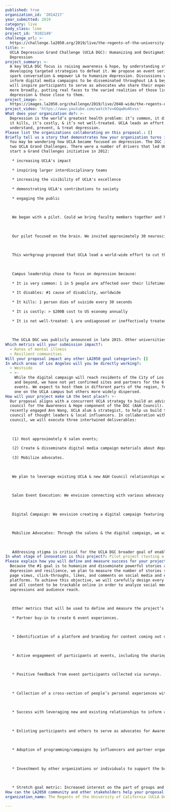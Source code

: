 ```yaml
---
published: true
organization_id: '2014217'
year_submitted: 2019
category: live
body_class: lime
project_id: '9102149'
challenge_url: >-
  https://challenge.la2050.org/2019/live/the-regents-of-the-university-of-california-ucla-depression-grand-challenge/
title: >-
  UCLA Depression Grand Challenge (UCLA DGC): Humanizing and Destigmatizing
  Depression
project_summary: >-
  A key UCLA DGC focus is raising awareness & hope, by understanding stigma &
  developing targeted strategies to defeat it. We propose an event series to
  spark conversation & empower LA to humanize depression. Discussions will
  inform digital media campaigns to be disseminated throughout LA & beyond. We
  will inspire participants to serve as advocates who share their experiences
  more broadly, putting real faces to the varied realities of those living with
  depression & those close to them.
project_image: >-
  https://images.la2050.org/challenge/2019/live/2048-wide/the-regents-of-the-university-of-california-ucla-depression-grand-challenge.jpg
project_video: 'https://www.youtube.com/watch?v=6QqwHu4hvss'
What does your organization do?: >-
  Depression is the world’s greatest health problem: it’s common, it disables,
  it kills, it’s costly, & it’s not well-treated. UCLA leads an effort to
  understand, prevent, & treat depression.
Please list the organizations collaborating on this proposal.: []
Briefly tell us a story that demonstrates how your organization turns inspiration into impact.: >-
  You may be wondering how UCLA became focused on depression. The DGC is one of
  two UCLA Grand Challenges. There were a number of drivers that led UCLA to
  start a Grand Challenges initiative in 2012:
   
   * increasing UCLA's impact
   
   * inspiring larger interdisciplinary teams
   
   * increasing the visibility of UCLA's excellence
   
   * demonstrating UCLA's contributions to society
   
   * engaging the public
   
   
   
   We began with a pilot. Could we bring faculty members together and have them collectively identify a specific societal Grand Challenge to solve? At the start, we had no funding allocated for this effort & we were the 1st campus to declare its intent to solve a SMART-framed (Specific, Measurable, Aspirational, Relevant and Time-bound) issue. 
   
   
   
   Our pilot focused on the brain. We invited approximately 30 neuroscientists to a brainstorming session. They were asked, “what might be possible if money were not an obstacle?” We emerged with three topics and created workgroups that met weekly for 20 weeks. Depression became the focus of one of these groups; participants were motivated by a recent report by the World Health Organization projecting that, by 2030, depression will become the greatest single contributor to the global burden of disease. 
   
   
   
   This workgroup proposed that UCLA lead a world-wide effort to cut the burden of depression in half by 2050, and eliminate it by the end of this century. They recognized that UCLA was uniquely positioned to make a difference with basic, translational, and clinical neuroscience as well as social science and humanities expertise that would enable us to address depression from its biological underpinnings to the clinic, and the community at large. 
   
   
   
   Campus leadership chose to focus on depression because:
   
   * It is very common: 1 in 5 people are affected over their lifetimes
   
   * It disables: #1 cause of disability, worldwide
   
   * It kills: 1 person dies of suicide every 30 seconds
   
   * It is costly: > $200B cost to US economy annually
   
   * It is not well-treated: ¾ are undiagnosed or ineffectively treated
   
   
   
   The UCLA DGC was publicly announced in late 2015. Other universities now look to UCLA as a model for moonshot-focused research. They too are inspired to partner with their communities to solve specific issues.
Which metrics will your submission impact?:
  - Rates of mental illness
  - Resilient communities
Will your proposal impact any other LA2050 goal categories?: []
In which areas of Los Angeles will you be directly working?:
  - Westside
  - >-
    While the digital campaign will reach residents of the City of Los Angeles
    and beyond, we have not yet confirmed sites and partners for the 6 regional
    events. We expect to host them in different parts of the region, featuring
    one on the UCLA campus but others more widely dispersed.
How will your project make LA the best place?: >-
  Our proposal aligns with a concurrent UCLA strategy to build an advisory
  council for the Awareness & Hope component of the DGC (A&H Council). We
  recently engaged Ann Wang, UCLA alum & strategist, to help us build this
  council of thought leaders & local influencers. In collaboration with the
  council, we will execute three intertwined deliverables: 
   
   
   
   (1) Host approximately 6 salon events; 
   
   (2) Create & disseminate digital media campaign materials about depression; & 
   
   (3) Mobilize advocates. 
   
   
   
   We plan to leverage existing UCLA & new A&H Council relationships with both media & nonprofit entities to form partnerships to do the following:
   
   
   
   Salon Event Execution: We envision connecting with various advocacy organizations, leveraging the existing DGC Leadership Council & new A&H Council to select partners for each event & build invite lists. Salons will be intimate gatherings of ~30 thought-leaders from diverse industries, backgrounds, & cultures across LA. They will provide a forum for conversation, problem-solving, & creative expression, plus a venue for capturing images & stories. Each event will have a custom experience for participants, designed to break down walls & elicit strategies. Custom experiences may include poets drafting haiku and other artists capturing people’s stories of depression/suicide. We target the first 5 events to be held within the first 8 months of the grant period. The 6th event either will follow a prior format or adopt a new format to accommodate more participants from the various communities together.
   
   
   
   Digital Campaign: We envision creating a digital campaign featuring depression, one story at a time, inspired by the “Humans of New York” portrait series. Using editorial photography & interview content gathered at the salons & independently through partnerships, we will share stories on Instagram, Facebook, & YouTube. These portraits will feature a diverse group that ranges from celebrities, entrepreneurs, & athletes to everyday people who describe the highs & lows of their journeys. Our goal is to humanize these stories to provide understanding, inspiration, & empathy regarding depression. Content to be routinely uploaded through the grant period.
   
   
   
   Mobilize Advocates: Through the salons & the digital campaign, we will identify and mobilize a group of advocates to disseminate the digital content, bring knowledge back from their communities, & generate partnerships that further help us shatter the stigma around mental health.
   
   
   
   Addressing stigma is critical for the UCLA DGC broader goal of enabling all Angelenos who need treatment to obtain it, & also for building more resilient individuals & communities, helping Los Angeles reach the aspiration of being the best place to Learn, Create, Play, Connect, & Live. Through partnerships, a coordinated & branded campaign, & authentic content, we will erode the stigma & shame affiliated with depression.
In what stage of innovation is this project?: Pilot project (testing a new idea on a small scale to prove feasibility)
Please explain how you will define and measure success for your project.: >-
  Because the #1 goal is to humanize and disseminate powerful stories about
  depression and resilience, we plan to measure the number of stories shared,
  page views, click-throughs, likes, and comments on social media and existing
  platforms. To achieve this objective, we will carefully design every campaign
  and all content to be trackable online in order to analyze social media
  impressions and audience reach. 
   
   
   
   Other metrics that will be used to define and measure the project’s success include the following:
   
   * Partner buy-in to create 6 event experiences.
   
   
   
   * Identification of a platform and branding for content coming out of this set of projects.
   
   
   
   * Active engagement of participants at events, including the sharing of personal stories and/or engaging in event activities. 
   
   
   
   * Positive feedback from event participants collected via surveys.
   
   
   
   * Collection of a cross-section of people’s personal experiences with depression through various channels that illustrate to Angelenos that depression does not discriminate, that it can affect anyone, and that it touches nearly everyone’s lives. 
   
   
   
   * Success with leveraging new and existing relationships to inform and solicit content.
   
   
   
   * Enlisting participants and others to serve as advocates for Awareness and Hope, beyond our planned events.
   
   
   
   * Adoption of programming/campaigns by influencers and partner organizations who may not have this type of advocacy as a core business function. 
   
   
   
   * Investment by other organizations or individuals to support the broader Awareness and Hope agenda.
   
   
   
   * Stretch goal metric: Increased interest on the part of groups and organizations in implementing the UCLA DGC scalable treatment model measured by inquiries and requests for meetings, though it may be hard to determine whether those inquiries are coming as a result of these activities or others.
How can the LA2050 community and other stakeholders help your proposal succeed?: []
organization_name: The Regents of the University of California (UCLA Depression Grand Challenge)

---
```

